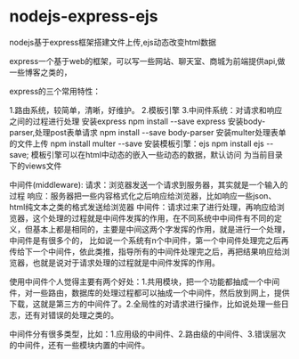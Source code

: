 # nodejs-express-ejs

nodejs基于express框架搭建文件上传,ejs动态改变html数据

express一个基于web的框架，可以写一些网站、聊天室、商城为前端提供api,做一些博客之类的，

express的三个常用特性：

1.路由系统，较简单，清晰，好维护。
2.模板引擎
3.中间件系统：对请求和响应之间的过程进行处理
安装express
npm install --save express
安装body-parser,处理post表单请求
npm install --save body-parser
安装multer处理表单的文件上传
npm install multer --save
安装模板引擎：ejs
npm install ejs --save;
模板引擎可以在html中动态的嵌入一些动态的数据，默认访问
为当前目录下的views文件

中间件(middleware):
请求：浏览器发送一个请求到服务器，其实就是一个输入的过程
响应：服务器把一些内容格式化之后响应给浏览器，比如响应一些json、html纯文本之类的格式发送给浏览器
中间件：请求过来了进行处理，再响应给浏览器，这个处理的过程就是中间件发挥的作用，在不同系统中中间件有不同的定义，但基本上都是相同的，主要是中间这两个字发挥的作用，就是进行一个处理，中间件是有很多个的，
比如说一个系统有n个中间件，第一个中间件处理完之后再传给下一个中间件，依此类推，指导所有的中间件处理完之后，再把结果响应给浏览器，也就是说对于请求处理的过程就是中间件发挥的作用。

使用中间件个人觉得主要有两个好处：1.共用模块，把一个功能都抽成一个中间件，对一些路由，数据库的处理过程都可以抽成一个中间件，然后放到网上，提供下载，这就是第三方的中间件了。2.全局性的对请求进行操作，比如说处理一些日志，还有对错误的处理之类的。

中间件分有很多类型，比如：1.应用级的中间件、2.路由级的中间件、3.错误层次的中间件，还有一些模块内置的中间件。


